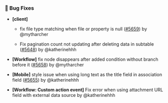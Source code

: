 ### 🐛 Bug Fixes

- **[client]**
  - fix file type matching when file or property is null ([#5659](https://github.com/nocobase/nocobase/pull/5659)) by @mytharcher

  - Fix pagination count not updating after deleting data in subtable ([#5648](https://github.com/nocobase/nocobase/pull/5648)) by @katherinehhh

- **[Workflow]** fix node disappears after added condition without branch before it ([#5658](https://github.com/nocobase/nocobase/pull/5658)) by @mytharcher

- **[Mobile]** style issue when using long text as the title field in association field ([#5655](https://github.com/nocobase/nocobase/pull/5655)) by @katherinehhh

- **[Workflow: Custom action event]** Fix error when using attachment URL field with external data source by @katherinehhh


